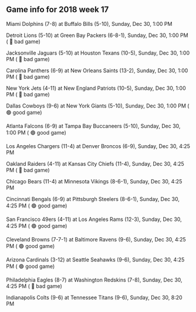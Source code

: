 ## Game info for 2018 week 17
Miami Dolphins (7-8) at Buffalo Bills (5-10), Sunday, Dec 30, 1:00 PM

Detroit Lions (5-10) at Green Bay Packers (6-8-1), Sunday, Dec 30, 1:00 PM (	:red_circle: bad game)

Jacksonville Jaguars (5-10) at Houston Texans (10-5), Sunday, Dec 30, 1:00 PM (	:red_circle: bad game)

Carolina Panthers (6-9) at New Orleans Saints (13-2), Sunday, Dec 30, 1:00 PM (	:red_circle: bad game)

New York Jets (4-11) at New England Patriots (10-5), Sunday, Dec 30, 1:00 PM (	:red_circle: bad game)

Dallas Cowboys (9-6) at New York Giants (5-10), Sunday, Dec 30, 1:00 PM (	:green_circle: good game)

Atlanta Falcons (6-9) at Tampa Bay Buccaneers (5-10), Sunday, Dec 30, 1:00 PM (	:green_circle: good game)



Los Angeles Chargers (11-4) at Denver Broncos (6-9), Sunday, Dec 30, 4:25 PM

Oakland Raiders (4-11) at Kansas City Chiefs (11-4), Sunday, Dec 30, 4:25 PM (	:red_circle: bad game)

Chicago Bears (11-4) at Minnesota Vikings (8-6-1), Sunday, Dec 30, 4:25 PM

Cincinnati Bengals (6-9) at Pittsburgh Steelers (8-6-1), Sunday, Dec 30, 4:25 PM (	:green_circle: good game)

San Francisco 49ers (4-11) at Los Angeles Rams (12-3), Sunday, Dec 30, 4:25 PM (	:green_circle: good game)

Cleveland Browns (7-7-1) at Baltimore Ravens (9-6), Sunday, Dec 30, 4:25 PM (	:green_circle: good game)

Arizona Cardinals (3-12) at Seattle Seahawks (9-6), Sunday, Dec 30, 4:25 PM (	:green_circle: good game)

Philadelphia Eagles (8-7) at Washington Redskins (7-8), Sunday, Dec 30, 4:25 PM (	:red_circle: bad game)



Indianapolis Colts (9-6) at Tennessee Titans (9-6), Sunday, Dec 30, 8:20 PM

